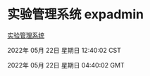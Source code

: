 # 实验管理系统 expadmin
[实验管理系统](http://59.174.27.92:56808/expadmin-782313d2-e1b1-4ea7-932e-3a55e6a1a4d0/)

2022年 05月 22日 星期日 12:40:02 CST

2022年 05月 22日 星期日 04:40:02 GMT
